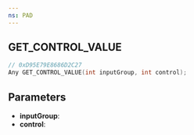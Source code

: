 ```yaml
---
ns: PAD
---
```

## GET_CONTROL_VALUE

```c
// 0xD95E79E8686D2C27
Any GET_CONTROL_VALUE(int inputGroup, int control);
```

## Parameters
* **inputGroup**:
* **control**:
